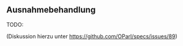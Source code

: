 Ausnahmebehandlung
------------------

TODO:

(Diskussion hierzu unter https://github.com/OParl/specs/issues/89)
